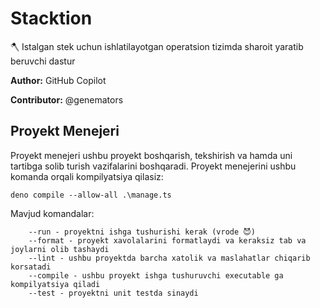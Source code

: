 # Stacktion

🪓 Istalgan stek uchun ishlatilayotgan operatsion tizimda sharoit yaratib
beruvchi dastur

**Author:** GitHub Copilot

**Contributor:** @genemators

## Proyekt Menejeri

Proyekt menejeri ushbu proyekt boshqarish, tekshirish va hamda uni tartibga solib turish vazifalarini boshqaradi. Proyekt menejerini ushbu komanda orqali kompilyatsiya qilasiz:

```shell
deno compile --allow-all .\manage.ts
```

Mavjud komandalar:

```
	--run - proyektni ishga tushurishi kerak (vrode 😈)
	--format - proyekt xavolalarini formatlaydi va keraksiz tab va joylarni olib tashaydi
	--lint - ushbu proyektda barcha xatolik va maslahatlar chiqarib korsatadi
	--compile - ushbu proyekt ishga tushuruvchi executable ga kompilyatsiya qiladi
	--test - proyektni unit testda sinaydi
```
